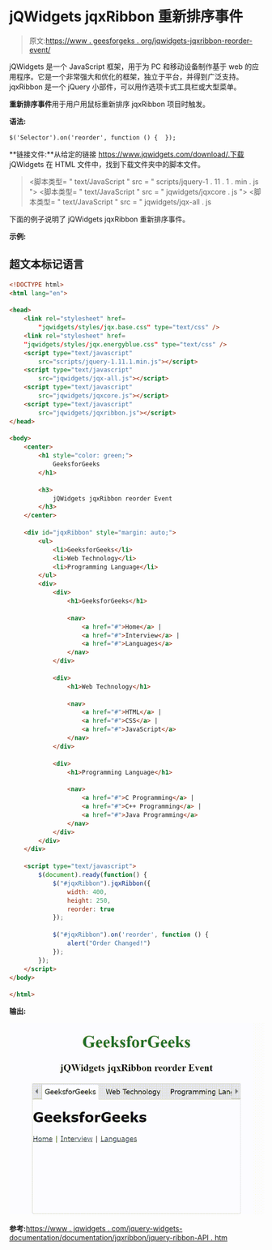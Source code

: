 # jQWidgets jqxRibbon 重新排序事件

> 原文:[https://www . geesforgeks . org/jqwidgets-jqxribbon-reorder-event/](https://www.geeksforgeeks.org/jqwidgets-jqxribbon-reorder-event/)

jQWidgets 是一个 JavaScript 框架，用于为 PC 和移动设备制作基于 web 的应用程序。它是一个非常强大和优化的框架，独立于平台，并得到广泛支持。jqxRibbon 是一个 jQuery 小部件，可以用作选项卡式工具栏或大型菜单。

**重新排序事件**用于用户用鼠标重新排序 jqxRibbon 项目时触发。

**语法:**

```html
$('Selector').on('reorder', function () {  });
```

**链接文件:**从给定的链接 https://www.jqwidgets.com/download/.下载 jQWidgets 在 HTML 文件中，找到下载文件夹中的脚本文件。

> <link rel="”stylesheet”" href="”jqwidgets/styles/jqx.base.css”" type="”text/css”">
> <脚本类型= " text/JavaScript " src = " scripts/jquery-1 . 11 . 1 . min . js "></脚本类型>
> <脚本类型= " text/JavaScript " src = " jqwidgets/jqxcore . js "></脚本类型>
> <脚本类型= " text/JavaScript " src = " jqwidgets/jqx-all . js

下面的例子说明了 jQWidgets jqxRibbon 重新排序事件。

**示例:**

## 超文本标记语言

```html
<!DOCTYPE html>
<html lang="en">

<head>
    <link rel="stylesheet" href=
        "jqwidgets/styles/jqx.base.css" type="text/css" />
    <link rel="stylesheet" href=
    "jqwidgets/styles/jqx.energyblue.css" type="text/css" />
    <script type="text/javascript" 
        src="scripts/jquery-1.11.1.min.js"></script>
    <script type="text/javascript" 
        src="jqwidgets/jqx-all.js"></script>
    <script type="text/javascript" 
        src="jqwidgets/jqxcore.js"></script>
    <script type="text/javascript" 
        src="jqwidgets/jqxribbon.js"></script>
</head>

<body>
    <center>
        <h1 style="color: green;">
            GeeksforGeeks
        </h1>

        <h3>
            jQWidgets jqxRibbon reorder Event
        </h3>
    </center>

    <div id="jqxRibbon" style="margin: auto;">
        <ul>
            <li>GeeksforGeeks</li>
            <li>Web Technology</li>
            <li>Programming Language</li>
        </ul>
        <div>
            <div>
                <h1>GeeksforGeeks</h1>

                <nav>
                    <a href="#">Home</a> |
                    <a href="#">Interview</a> |
                    <a href="#">Languages</a>
                </nav>
            </div>

            <div>
                <h1>Web Technology</h1>

                <nav>
                    <a href="#">HTML</a> |
                    <a href="#">CSS</a> |
                    <a href="#">JavaScript</a>
                </nav>
            </div>

            <div>
                <h1>Programming Language</h1>

                <nav>
                    <a href="#">C Programming</a> |
                    <a href="#">C++ Programming</a> |
                    <a href="#">Java Programming</a>
                </nav>
            </div>
        </div>
    </div>

    <script type="text/javascript">
        $(document).ready(function() {
            $("#jqxRibbon").jqxRibbon({
                width: 400,
                height: 250,
                reorder: true
            });

            $("#jqxRibbon").on('reorder', function () {
                alert("Order Changed!")
            });
        });
    </script>
</body>

</html>
```

**输出:**

![](img/cc30f033568eb10940d7f080296d2869.png)

**参考:**[https://www . jqwidgets . com/jquery-widgets-documentation/documentation/jqxribbon/jquery-ribbon-API . htm](https://www.jqwidgets.com/jquery-widgets-documentation/documentation/jqxribbon/jquery-ribbon-api.htm)